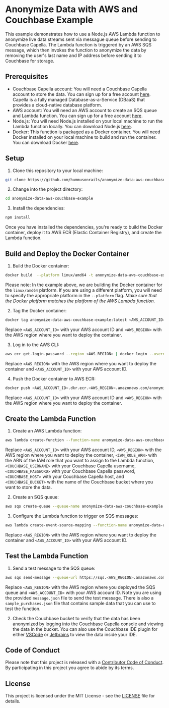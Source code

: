 # Anonymize Data with AWS and Couchbase Example

This example demonstrates how to use a Node.js AWS Lambda function to anonymize live data streams sent via messague queue before sending to Couchbase Capella. The Lambda function is triggered by an AWS SQS message, which then invokes the function to anonymize the data by removing the user's last name and IP address before sending it to Couchbase for storage.

## Prerequisites

- Couchbase Capella account: You will need a Couchbase Capella account to store the data. You can sign up for a free account [here](https://cloud.couchbase.com). Capella is a fully managed Database-as-a-Service (DBaaS) that provides a cloud-native database platform.
- AWS account: You will need an AWS account to create an SQS queue and Lambda function. You can sign up for a free account [here](https://aws.amazon.com/).
- Node.js: You will need Node.js installed on your local machine to run the Lambda function locally. You can download Node.js [here](https://nodejs.org/).
- Docker: This function is packaged as a Docker container. You will need Docker installed on your local machine to build and run the container. You can download Docker [here](https://www.docker.com/).

## Setup

1. Clone this repository to your local machine:

```bash
git clone https://github.com/hummusonrails/anonymize-data-aws-couchbase-example.git
```

2. Change into the project directory:

```bash
cd anonymize-data-aws-couchbase-example
```

3. Install the dependencies:

```bash
npm install
```

Once you have installed the dependencies, you're ready to build the Docker container, deploy it to AWS ECR (Elastic Container Registry), and create the Lambda function.

## Build and Deploy the Docker Container

1. Build the Docker container:

```bash
docker build  --platform linux/amd64 -t anonymize-data-aws-couchbase-example .
```

Please note: In the example above, we are building the Docker container for the `linux/amd64` platform. If you are using a different platform, you will need to specify the appropriate platform in the `--platform` flag. *Make sure that the Docker platform matches the platform of the AWS Lambda function.*

2. Tag the Docker container:

```bash
docker tag anonymize-data-aws-couchbase-example:latest <AWS_ACCOUNT_ID>.dkr.ecr.<AWS_REGION>.amazonaws.com/anonymize-data-aws-couchbase-example:latest
```

Replace `<AWS_ACCOUNT_ID>` with your AWS account ID and `<AWS_REGION>` with the AWS region where you want to deploy the container.

3. Log in to the AWS CLI:

```bash
aws ecr get-login-password --region <AWS_REGION> | docker login --username AWS --password-stdin <AWS_ACCOUNT_ID>.dkr.ecr.<AWS_REGION>.amazonaws.com
```

Replace `<AWS_REGION>` with the AWS region where you want to deploy the container and `<AWS_ACCOUNT_ID>` with your AWS account ID.

4. Push the Docker container to AWS ECR:

```bash
docker push <AWS_ACCOUNT_ID>.dkr.ecr.<AWS_REGION>.amazonaws.com/anonymize-data-aws-couchbase-example:latest
```

Replace `<AWS_ACCOUNT_ID>` with your AWS account ID and `<AWS_REGION>` with the AWS region where you want to deploy the container.

## Create the Lambda Function

1. Create an AWS Lambda function:

```bash
aws lambda create-function --function-name anonymize-data-aws-couchbase-example --package-type Image --code ImageUri=<AWS_ACCOUNT_ID>.dkr.ecr.<AWS_REGION>.amazonaws.com/anonymize-data-aws-couchbase-example:latest --role <IAM_ROLE_ARN> --environment Variables={COUCHBASE_USERNAME=<COUCHBASE_USERNAME>,COUCHBASE_PASSWORD=<COUCHBASE_PASSWORD>,COUCHBASE_HOST=<COUCHBASE_HOST>,COUCHBASE_BUCKET=<COUCHBASE_BUCKET>}
```

Replace `<AWS_ACCOUNT_ID>` with your AWS account ID, `<AWS_REGION>` with the AWS region where you want to deploy the container, `<IAM_ROLE_ARN>` with the ARN of the IAM role that you want to assign to the Lambda function, `<COUCHBASE_USERNAME>` with your Couchbase Capella username, `<COUCHBASE_PASSWORD>` with your Couchbase Capella password, `<COUCHBASE_HOST>` with your Couchbase Capella host, and `<COUCHBASE_BUCKET>` with the name of the Couchbase bucket where you want to store the data.

2. Create an SQS queue:

```bash
aws sqs create-queue --queue-name anonymize-data-aws-couchbase-example
```

3. Configure the Lambda function to trigger on SQS messages:

```bash
aws lambda create-event-source-mapping --function-name anonymize-data-aws-couchbase-example --batch-size 1 --event-source-arn arn:aws:sqs:<AWS_REGION>:<AWS_ACCOUNT_ID>:anonymize-data-aws-couchbase-example
```

Replace `<AWS_REGION>` with the AWS region where you want to deploy the container and `<AWS_ACCOUNT_ID>` with your AWS account ID.

## Test the Lambda Function

1. Send a test message to the SQS queue:

```bash
aws sqs send-message --queue-url https://sqs.<AWS_REGION>.amazonaws.com/<AWS_ACCOUNT_ID>/AnonymizeDataAwsCouchbaseQueue --message-body file://message.json
```

Replace `<AWS_REGION>` with the AWS region where you deployed the SQS queue and `<AWS_ACCOUNT_ID>` with your AWS account ID. Note you are using the provided `message.json` file to send the test message. There is also a `sample_purchases.json` file that contains sample data that you can use to test the function.

2. Check the Couchbase bucket to verify that the data has been anonymized by logging into the Couchbase Capella console and viewing the data in the bucket. You can also use the Couchbase IDE plugin for either [VSCode](https://marketplace.visualstudio.com/items?itemName=Couchbase.vscode-couchbase) or [Jetbrains](https://plugins.jetbrains.com/plugin/22131-couchbase) to view the data inside your IDE.

## Code of Conduct

Please note that this project is released with a [Contributor Code of Conduct](CODE_OF_CONDUCT.md). By participating in this project you agree to abide by its terms.

## License

This project is licensed under the MIT License - see the [LICENSE](LICENSE) file for details.



